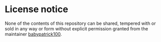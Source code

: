 # License notice

None of the contents of this repository can be shared, tempered with or sold in any way or form without explicit permission granted from the maintainer [babypatrick100](https://github.com/babypatrick100).
